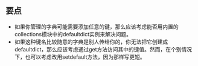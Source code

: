 ## 要点

- 如果你管理的字典可能需要添加任意的键，那么应该考虑能否用内置的collections模块中的defaultdict实例来解决问题。
- 如果这种键名比较随意的字典是别人传给你的，你无法把它创建成defaultdict，那么应该考虑通过get方法访问其中的键值。然而，在个别情况下，也可以考虑改用setdefault方法，因为那样写更短。